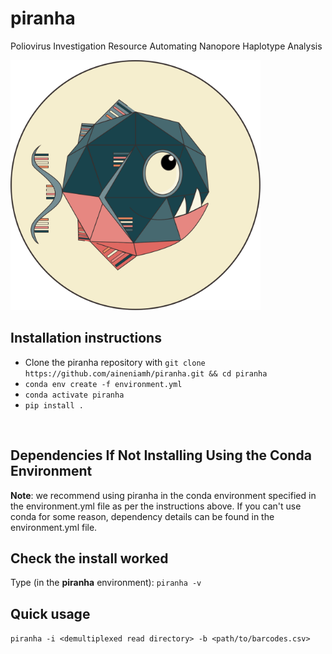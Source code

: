 # piranha

Poliovirus Investigation Resource Automating Nanopore Haplotype Analysis

<img src="./docs/piranha.svg" width="400">


## Installation instructions
-  Clone the piranha repository with `git clone https://github.com/aineniamh/piranha.git && cd piranha`
-  `conda env create -f environment.yml`
-  `conda activate piranha`
-  `pip install . `

<br>
<h2>Dependencies If <strong>Not</strong> Installing Using the Conda Environment</h2>

<p>
<strong>Note</strong>: we recommend using piranha in the conda environment specified in the environment.yml file as per the instructions above. If you can't use conda for some reason, dependency details can be found in the environment.yml file.
</p>

## Check the install worked
Type (in the <strong>piranha</strong> environment):
	`piranha -v`

## Quick usage

`piranha -i <demultiplexed read directory> -b <path/to/barcodes.csv>`

<br>
<br>
